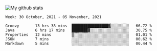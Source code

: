 ![My github stats](https://github-readme-stats.vercel.app/api?username=romvoid95&theme=gruvbox&include_all_commits=true&show_icons=true")

<!--START_SECTION:waka-->
```text
Week: 30 October, 2021 - 05 November, 2021

Groovy       13 hrs 38 mins  ████████████████▓░░░░░░░░   66.72 % 
Java         6 hrs 17 mins   ███████▓░░░░░░░░░░░░░░░░░   30.75 % 
Properties   12 mins         ▒░░░░░░░░░░░░░░░░░░░░░░░░   01.01 % 
JSON         7 mins          ░░░░░░░░░░░░░░░░░░░░░░░░░   00.62 % 
Markdown     5 mins          ░░░░░░░░░░░░░░░░░░░░░░░░░   00.44 % 
```
<!--END_SECTION:waka-->
